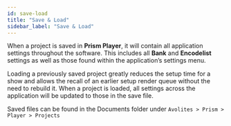 ```yaml
---
id: save-load
title: "Save & Load"
sidebar_label: "Save & Load"
---
```


When a project is saved in **Prism Player**, it will contain all application settings throughout the software. This includes all **Bank** and **Encodelist** settings as well as those found within the application’s settings menu.

Loading a previously saved project greatly reduces the setup time for a show and allows the recall of an earlier setup render queue without the need to rebuild it. When a project is loaded, all settings across the application will be updated to those in the save file.

Saved files can be found in the Documents folder under `Avolites > Prism > Player > Projects`
